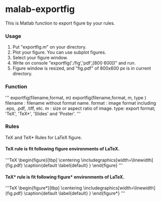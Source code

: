 # malab-exportfig

This is Matlab function to export figure by your rules.

### Usage
1. Put "exportfig.m" on your directory.
2. Plot your figure. You can use subplot figures.
3. Select your figure window.
4. Write on console "exportfig('./fig','pdf',[800 600])" and run.
5. Figure window is resized, and  "fig.pdf" of 800x600 px is in current directory.

### Function

'''
exportfig(filename,format, m)
exportfig(filename,format, m, type )
filename : filename without format name.
format : image format including .eps, .pdf, .tiff, etc.
m : size or aspect ratio of image.
type: export format; 'TeX', 'TeX*', 'Slides' and 'Poster'.
'''

### Rules
TeX and TeX*
Rules for LaTeX figure.

#### TeX rule is fit following figure environments of LaTeX.
'''TeX
\begin{figure}[tbp]
	\centering
	\includegraphics[width=\linewidth]{fig.pdf}
	\caption{default
	\label{default}
	}
\end{figure}
'''
####


#### TeX* rule is fit following figure* environments of LaTeX.
'''TeX
\begin{figure*}[tbp]
	\centering
	\includegraphics[width=\linewidth]{fig.pdf}
	\caption{default
	\label{default}
	}
\end{figure*}
'''
####
